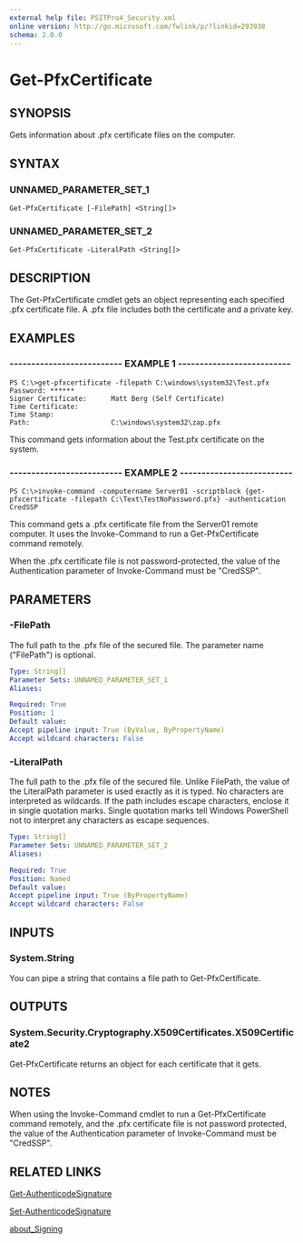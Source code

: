 ```yaml
---
external help file: PSITPro4_Security.xml
online version: http://go.microsoft.com/fwlink/p/?linkid=293938
schema: 2.0.0
---
```


# Get-PfxCertificate
## SYNOPSIS
Gets information about .pfx certificate files on the computer.

## SYNTAX

### UNNAMED_PARAMETER_SET_1
```
Get-PfxCertificate [-FilePath] <String[]>
```

### UNNAMED_PARAMETER_SET_2
```
Get-PfxCertificate -LiteralPath <String[]>
```

## DESCRIPTION
The Get-PfxCertificate cmdlet gets an object representing each specified .pfx certificate file.
A .pfx file includes both the certificate and a private key.

## EXAMPLES

### -------------------------- EXAMPLE 1 --------------------------
```
PS C:\>get-pfxcertificate -filepath C:\windows\system32\Test.pfx
Password: ******
Signer Certificate:      Matt Berg (Self Certificate)
Time Certificate:
Time Stamp:
Path:                    C:\windows\system32\zap.pfx
```

This command gets information about the Test.pfx certificate on the system.

### -------------------------- EXAMPLE 2 --------------------------
```
PS C:\>invoke-command -computername Server01 -scriptblock {get-pfxcertificate -filepath C:\Text\TestNoPassword.pfx} -authentication CredSSP
```

This command gets a .pfx certificate file from the Server01 remote computer.
It uses the Invoke-Command to run a Get-PfxCertificate command remotely.

When the .pfx certificate file is not password-protected, the value of the Authentication parameter of Invoke-Command must be "CredSSP".

## PARAMETERS

### -FilePath
The full path to the .pfx file of the secured file.
The parameter name ("FilePath") is optional.

```yaml
Type: String[]
Parameter Sets: UNNAMED_PARAMETER_SET_1
Aliases: 

Required: True
Position: 1
Default value: 
Accept pipeline input: True (ByValue, ByPropertyName)
Accept wildcard characters: False
```

### -LiteralPath
The full path to the .pfx file of the secured file.
Unlike FilePath, the value of the LiteralPath parameter is used exactly as it is typed.
No characters are interpreted as wildcards.
If the path includes escape characters, enclose it in single quotation marks.
Single quotation marks tell Windows PowerShell not to interpret any characters as escape sequences.

```yaml
Type: String[]
Parameter Sets: UNNAMED_PARAMETER_SET_2
Aliases: 

Required: True
Position: Named
Default value: 
Accept pipeline input: True (ByPropertyName)
Accept wildcard characters: False
```

## INPUTS

### System.String
You can pipe a string that contains a file path to Get-PfxCertificate.

## OUTPUTS

### System.Security.Cryptography.X509Certificates.X509Certificate2
Get-PfxCertificate returns an object for each certificate that it gets.

## NOTES
When using the Invoke-Command cmdlet to run a Get-PfxCertificate command remotely, and the .pfx certificate file is not password protected, the value of the Authentication parameter of Invoke-Command must be "CredSSP".

## RELATED LINKS

[Get-AuthenticodeSignature](36e5e640-2125-476e-98d9-495977315f14)

[Set-AuthenticodeSignature](f3c13299-4463-48af-83ea-86de4a239509)

[about_Signing](054e64fa-3571-40fd-a862-630b5217b4f4)

